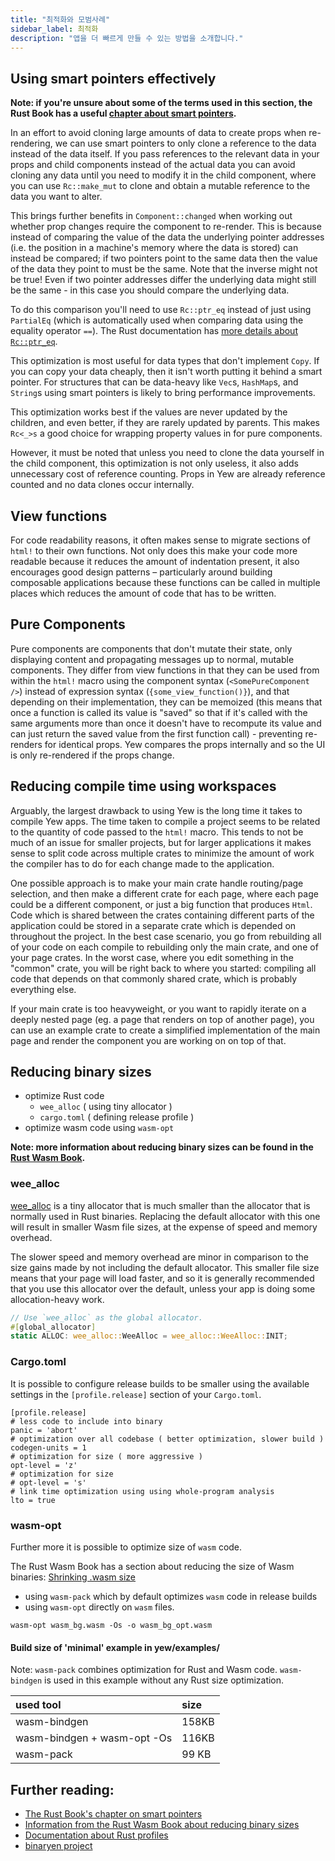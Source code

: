 ```yaml
---
title: "최적화와 모범사례"
sidebar_label: 최적화
description: "앱을 더 빠르게 만들 수 있는 방법을 소개합니다."
---
```


## Using smart pointers effectively

**Note: if you're unsure about some of the terms used in this section, the Rust Book has a useful
[chapter about smart pointers](https://doc.rust-lang.org/book/ch15-00-smart-pointers.html).** 

In an effort to avoid cloning large amounts of data to create props when re-rendering, we can use 
smart pointers to only clone a reference to the data instead of the data itself. If you pass 
references to the relevant data in your props and child components instead of the actual data you 
can avoid cloning any data until you need to modify it in the child component, where you can 
use `Rc::make_mut` to clone and obtain a mutable reference to the data you want to alter. 

This brings further benefits in `Component::changed` when working out whether prop changes require 
the component to re-render. This is because instead of comparing the value of the data the 
underlying pointer addresses (i.e. the position in a machine's memory where the data is stored) can 
instead be compared; if two pointers point to the same data then the value of the data they point to 
must be the same. Note that the inverse might not be true! Even if two pointer addresses differ the 
underlying data might still be the same - in this case you should compare the underlying data.

To do this comparison you'll need to use `Rc::ptr_eq` instead of just using `PartialEq` (which is
automatically used when comparing data using the equality operator `==`). The Rust documentation 
has [more details about `Rc::ptr_eq`](https://doc.rust-lang.org/stable/std/rc/struct.Rc.html#method.ptr_eq).

This optimization is most useful for data types that don't implement `Copy`. If you can copy your 
data cheaply, then it isn't worth putting it behind a smart pointer. For structures that 
can be data-heavy like `Vec`s, `HashMap`s, and `String`s using smart pointers is likely to bring
performance improvements.

This optimization works best if the values are never updated by the children, and even better, if 
they are rarely updated by parents. This makes `Rc<_>s` a good choice for wrapping property values 
in for pure components.

However, it must be noted that unless you need to clone the data yourself in the child component, 
this optimization is not only useless, it also adds unnecessary cost of reference counting. Props
in Yew are already reference counted and no data clones occur internally.

## View functions

For code readability reasons, it often makes sense to migrate sections of `html!` to their own 
functions. Not only does this make your code more readable because it reduces the amount of 
indentation present, it also encourages good design patterns – particularly around building
composable applications because these functions can be called in multiple places which reduces the
amount of code that has to be written. 

## Pure Components

Pure components are components that don't mutate their state, only displaying content and 
propagating messages up to normal, mutable components. They differ from view functions in that they 
can be used from within the `html!` macro using the component syntax \(`<SomePureComponent />`\) 
instead of expression syntax \(`{some_view_function()}`\), and that depending on their 
implementation, they can be memoized (this means that once a function is called its value is "saved"
so that if it's called with the same arguments more than once it doesn't have to recompute its value
and can just return the saved value from the first function call) - preventing re-renders for 
identical props. Yew compares the props internally and so the UI is only re-rendered if the props change.

## Reducing compile time using workspaces

Arguably, the largest drawback to using Yew is the long time it takes to compile Yew apps. The time 
taken to compile a project seems to be related to the quantity of code passed to the `html!` macro. 
This tends to not be much of an issue for smaller projects, but for larger applications it makes 
sense to split code across multiple crates to minimize the amount of work the compiler has to do for 
each change made to the application.

One possible approach is to make your main crate handle routing/page selection, and then make a 
different crate for each page, where each page could be a different component, or just a big 
function that produces `Html`. Code which is shared between the crates containing different parts of
the application could be stored in a separate crate which is depended on throughout the project.
In the best case scenario, you go from rebuilding all of your code on each compile to rebuilding 
only the main crate, and one of your page crates. In the worst case, where you edit something in the 
"common" crate, you will be right back to where you started: compiling all code that depends on that 
commonly shared crate, which is probably everything else.

If your main crate is too heavyweight, or you want to rapidly iterate on a deeply nested page \(eg. 
a page that renders on top of another page\), you can use an example crate to create a simplified 
implementation of the main page and render the component you are working on on top of that.

## Reducing binary sizes

* optimize Rust code
  * `wee_alloc` \( using tiny allocator \)
  * `cargo.toml` \( defining release profile \)
* optimize wasm code using `wasm-opt`

**Note: more information about reducing binary sizes can be found in the 
[Rust Wasm Book](https://rustwasm.github.io/book/reference/code-size.html#optimizing-builds-for-code-size).**

### wee\_alloc

[wee\_alloc](https://github.com/rustwasm/wee_alloc) is a tiny allocator that is much smaller than the allocator that is normally used in Rust binaries. Replacing the default allocator with this one will result in smaller Wasm file sizes, at the expense of speed and memory overhead.

The slower speed and memory overhead are minor in comparison to the size gains made by not including the default allocator. This smaller file size means that your page will load faster, and so it is generally recommended that you use this allocator over the default, unless your app is doing some allocation-heavy work.

```rust ,ignore
// Use `wee_alloc` as the global allocator.
#[global_allocator]
static ALLOC: wee_alloc::WeeAlloc = wee_alloc::WeeAlloc::INIT;
```

### Cargo.toml

It is possible to configure release builds to be smaller using the available settings in the 
`[profile.release]` section of your `Cargo.toml`.


```text
[profile.release]
# less code to include into binary
panic = 'abort' 
# optimization over all codebase ( better optimization, slower build )
codegen-units = 1
# optimization for size ( more aggressive )
opt-level = 'z' 
# optimization for size 
# opt-level = 's' 
# link time optimization using using whole-program analysis
lto = true
```

### wasm-opt

Further more it is possible to optimize size of `wasm` code.

The Rust Wasm Book has a section about reducing the size of Wasm binaries:
[Shrinking .wasm size](https://rustwasm.github.io/book/game-of-life/code-size.html)

* using `wasm-pack` which by default optimizes `wasm` code in release builds
* using `wasm-opt` directly on `wasm` files.

```text
wasm-opt wasm_bg.wasm -Os -o wasm_bg_opt.wasm
```

#### Build size of 'minimal' example in yew/examples/

Note: `wasm-pack` combines optimization for Rust and Wasm code. `wasm-bindgen` is used in this example without any Rust size optimization.

| used tool | size |
| :--- | :--- |
| wasm-bindgen | 158KB |
| wasm-bindgen + wasm-opt -Os | 116KB |
| wasm-pack | 99 KB |

## Further reading:
 * [The Rust Book's chapter on smart pointers](https://doc.rust-lang.org/book/ch15-00-smart-pointers.html)
 * [Information from the Rust Wasm Book about reducing binary sizes](https://rustwasm.github.io/book/reference/code-size.html#optimizing-builds-for-code-size)
 * [Documentation about Rust profiles](https://doc.rust-lang.org/cargo/reference/profiles.html)
 * [binaryen project](https://github.com/WebAssembly/binaryen)
